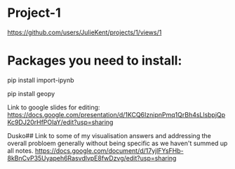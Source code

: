 # Project-1

https://github.com/users/JulieKent/projects/1/views/1


# Packages you need to install:
pip install import-ipynb

pip install geopy



Link to google slides for editing: https://docs.google.com/presentation/d/1KCQ6IznipnPmq1QrBh4sLlsbpjQpKc9DJ20rHfPOIaY/edit?usp=sharing

Dusko## Link to some of my visualisation answers and addressing the overall probloem generally without being specific as we haven't summed up all notes. 
https://docs.google.com/document/d/17yjlFYsFHb-8kBnCvP35Uyapeh6RasvdlvpE8fwDzvg/edit?usp=sharing
